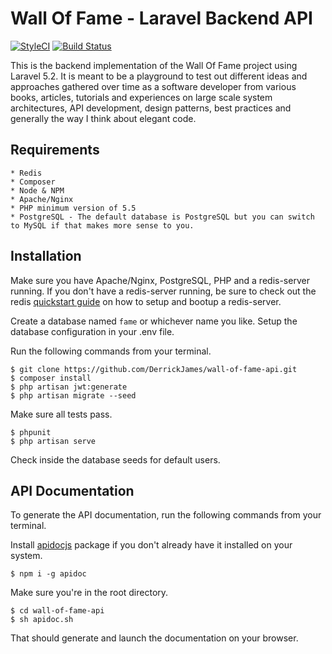 # Wall Of Fame - Laravel Backend API

[![StyleCI](https://styleci.io/repos/60344081/shield?style=flat)](https://styleci.io/repos/60344081)
[![Build Status](https://travis-ci.org/DerrickJames/wall-of-fame-api.svg)](https://travis-ci.org/DerrickJames/wall-of-fame-api)

This is the backend implementation of the Wall Of Fame project using Laravel 5.2. It is meant to be a playground to test out different ideas and approaches gathered over time as a software developer from various books, articles, tutorials and experiences on large scale system architectures, API development, design patterns, best practices and generally the way I think about elegant code.

## Requirements

    * Redis
    * Composer
    * Node & NPM
    * Apache/Nginx
    * PHP minimum version of 5.5
    * PostgreSQL - The default database is PostgreSQL but you can switch to MySQL if that makes more sense to you.

## Installation

Make sure you have Apache/Nginx, PostgreSQL, PHP and a redis-server running.
If you don't have a redis-server running, be sure to check out the redis [quickstart
guide](http://redis.io/topics/quickstart) on how to setup and bootup a
redis-server.

Create a database named `fame` or whichever name you like. Setup the database configuration in your .env file.

Run the following commands from your terminal.

    $ git clone https://github.com/DerrickJames/wall-of-fame-api.git
    $ composer install
    $ php artisan jwt:generate
    $ php artisan migrate --seed

Make sure all tests pass.

    $ phpunit
    $ php artisan serve

Check inside the database seeds for default users.

## API Documentation

To generate the API documentation, run the following commands from your terminal.

Install [apidocjs](http://apidocjs.com/) package if you don't already have it installed on your system.

    $ npm i -g apidoc

Make sure you're in the root directory.

    $ cd wall-of-fame-api
    $ sh apidoc.sh

That should generate and launch the documentation on your browser.
